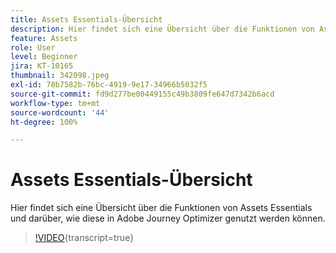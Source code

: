 ```yaml
---
title: Assets Essentials-Übersicht
description: Hier findet sich eine Übersicht über die Funktionen von Assets Essentials und darüber, wie diese in Adobe Journey Optimizer genutzt werden können.
feature: Assets
role: User
level: Beginner
jira: KT-10165
thumbnail: 342098.jpeg
exl-id: 78b7582b-76bc-4919-9e17-34966b5032f5
source-git-commit: fd9d277be00449155c49b3809fe647d7342b6acd
workflow-type: tm+mt
source-wordcount: '44'
ht-degree: 100%

---
```


# Assets Essentials-Übersicht

Hier findet sich eine Übersicht über die Funktionen von Assets Essentials und darüber, wie diese in Adobe Journey Optimizer genutzt werden können.

>[!VIDEO](https://video.tv.adobe.com/v/342098?quality=12&learn=on){transcript=true}
